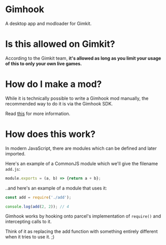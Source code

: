 # Gimhook

A desktop app and modloader for Gimkit.

# Is this allowed on Gimkit?

According to the Gimkit team, **it's allowed as long as you limit your usage of this to only your own live games.**

# How do I make a mod?

While it is technically possible to write a Gimhook mod manually, the recommended way to do it is via the Gimhook SDK.

Read [this](sdk/README.md) for more information.

# How does this work?

In modern JavaScript, there are modules which can be defined and later imported.

Here's an example of a CommonJS module which we'll give the filename `add.js`:

```javascript
module.exports = (a, b) => {return a + b};
```

..and here's an example of a module that uses it:

```javascript
const add = require('./add');

console.log(add(2, 2)); // 4
```

Gimhook works by hooking onto parcel's implementation of `require()` and intercepting calls to it.

Think of it as replacing the add function with something entirely different when it tries to use it. ;)